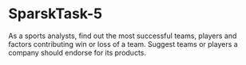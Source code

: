 # SparskTask-5

As a sports analysts, find out the most successful teams, players and factors
contributing win or loss of a team.
 Suggest teams or players a company should endorse for its products.

